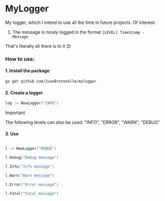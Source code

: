 # MyLogger

My logger, which I intend to use all the time in future projects. Of interest:

1. The message is nicely logged in the format `[LEVEL] TimeStamp - Message`

That's literally all there is to it 😊

### How to use:

#### 1. Install the package

```bash
go get github.com/JuanBrotenelle/mylogger
```

#### 2. Create a logger

```go
log := NewLogger("INFO")
```

> [!IMPORTANT]
> The following levels can also be used:
> "INFO", "ERROR", "WARN", "DEBUG"

#### 3. Use

```go

l := NewLogger("DEBUG")

l.Debug("Debug message")

l.Info("Info message")

l.Warn("Warn message")

l.Error("Error message")

l.Fatal("Fatal message")
```

